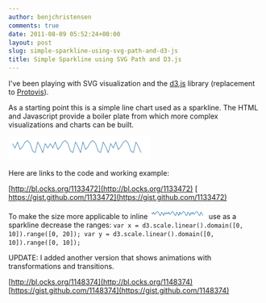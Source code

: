 ```yaml
---
author: benjchristensen
comments: true
date: 2011-08-09 05:52:24+00:00
layout: post
slug: simple-sparkline-using-svg-path-and-d3-js
title: Simple Sparkline using SVG Path and D3.js
---
```


I've been playing with SVG visualization and the [d3.js](http://mbostock.github.com/d3/) library (replacement to [Protovis](http://mbostock.github.com/protovis/)).

As a starting point this is a simple line chart used as a sparkline. The HTML and Javascript provide a boiler plate from which more complex visualizations and charts can be built.

![](/images/sparkline-d3.png)

Here are links to the code and working example:

[http://bl.ocks.org/1133472](http://bl.ocks.org/1133472)
[ https://gist.github.com/1133472](https://gist.github.com/1133472)

To make the size more applicable to inline ![](/images/sparkline-small-d3.png) use as a sparkline decrease the ranges:
`
var x = d3.scale.linear().domain([0, 10]).range([0, 20]);
var y = d3.scale.linear().domain([0, 10]).range([0, 10]);
`



UPDATE: I added another version that shows animations with transformations and transitions.

[http://bl.ocks.org/1148374](http://bl.ocks.org/1148374)
[https://gist.github.com/1148374](https://gist.github.com/1148374)
